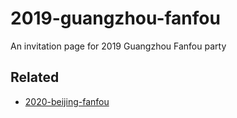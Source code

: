 # 2019-guangzhou-fanfou

An invitation page for 2019 Guangzhou Fanfou party

## Related

- [2020-beijing-fanfou](https://github.com/LitoMore/2020-beijing-fanfou)
